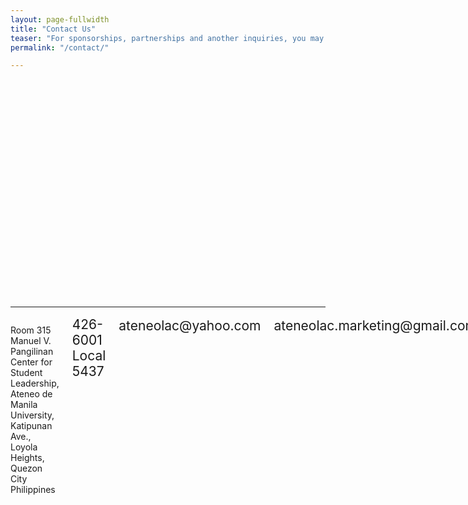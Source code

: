 ```yaml
---
layout: page-fullwidth
title: "Contact Us"
teaser: "For sponsorships, partnerships and another inquiries, you may contact us through any of the means below" 
permalink: "/contact/"

---
```

<script type="text/javascript" src="http://maps.google.com/maps/api/js?sensor=false"></script><div style="overflow:hidden;height:350px;width:100%;"><div id="gmap_canvas" style="height:350px;width:100%;"></div><style>#gmap_canvas img{max-width:none!important;background:none!important}</style><a class="google-map-code" href="http://www.map-embed.com" id="get-map-data">embed google map</a></div><script type="text/javascript"> function init_map(){var myOptions = {zoom:17,center:new google.maps.LatLng(14.6406248,121.07650480000007),mapTypeId: google.maps.MapTypeId.ROADMAP};map = new google.maps.Map(document.getElementById("gmap_canvas"), myOptions);marker = new google.maps.Marker({map: map,position: new google.maps.LatLng(14.6406248, 121.07650480000007)});infowindow = new google.maps.InfoWindow({content:"<b>Ateneo Lingua Ars Cultura</b><br/>Room 315 Manuel V. Pangilinan Center for Student Leadership, Ateneo de Manila University, Katipunan Ave., Loyola Heights<br/> Quezon CIty" });google.maps.event.addListener(marker, "click", function(){infowindow.open(map,marker);});infowindow.open(map,marker);}google.maps.event.addDomListener(window, 'load', init_map);</script>

---

<div class="row">
    <div class="medium-12 columns">
        <div class="row">
            <div class="small-1 columns">
                <i class="fi-marker" style="color:#DF1331;font-size:3.5em;"></i>
            </div>
            <div class="small-11 columns">
                <p>
                    Room 315 Manuel V. Pangilinan Center for Student Leadership, <br />
                    Ateneo de Manila University, <br />
                    Katipunan Ave., Loyola Heights, Quezon City <br />
                    Philippines
                </p>
            </div>
        </div>
        <div class="row">
            <div class="small-1 columns">
                <i class="fi-telephone" style="color:#4CD1A7;font-size:2.5em;"></i>
            </div>
            <div class="small-11 columns">
               <p style="font-size: 1.5em; margin-top:1%;">426-6001 Local 5437</p>
            </div>
        </div>
        <div class="row">
            <div class="small-1 columns">
                <i class="fi-mail" style="color:#D4AD42;font-size:2.5em;"></i>
            </div>
            <div class="small-11 columns">
               <p style="font-size: 1.5em; margin-top:1%;">ateneolac@yahoo.com</p>
            </div>
        </div>
        <div class="row">
            <div class="small-1 columns">
                <i class="fi-mail" style="color:#D4AD42;font-size:2.5em;"></i>
            </div>
            <div class="small-11 columns">
               <p style="font-size: 1.5em; margin-top:1%;">ateneolac.marketing@gmail.com</p>
            </div>
        </div>
        <div class="row">
            <div class="small-1 columns">
                <i class="fi-social-facebook" style="color:#3b5998;font-size:2.5em;"></i>
            </div>
            <div class="small-11 columns">
               <p style="font-size: 1.5em; margin-top:1%;"><a href="https://www.facebook.com/ateneolac">fb.com/ateneolac</a></p>
            </div>
        </div>
        <div class="row">
            <div class="small-1 columns">
                <i class="fi-social-twitter" style="color:#55ACEE;font-size:2.5em;"></i>
            </div>
            <div class="small-11 columns">
               <p style="font-size: 1.5em; margin-top:1%;"><a href="https://twitter.com/ateneolac">@ateneolac</a></p>
            </div>
        </div>
    </div>
    
</div>